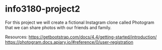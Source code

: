 # info3180-project2
For this project we will create a fictional Instagram clone called Photogram that we can share photos with our friends and family.

Resources:
https://getbootstrap.com/docs/4.4/getting-started/introduction/
https://photogram.docs.apiary.io/#reference/0/user-registration